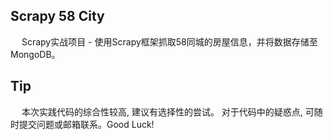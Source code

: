 ## Scrapy 58 City
&emsp; Scrapy实战项目 - 使用Scrapy框架抓取58同城的房屋信息，并将数据存储至MongoDB。

## Tip
&emsp; 本次实践代码的综合性较高, 建议有选择性的尝试。 对于代码中的疑惑点, 可随时提交问题或邮箱联系。Good Luck!
